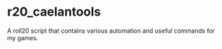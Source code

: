 # r20_caelantools
A roll20 script that contains various automation and useful commands for my games.
